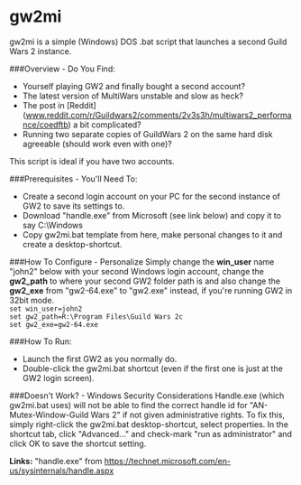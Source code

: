 # gw2mi
gw2mi is a simple (Windows) DOS .bat script that launches a second Guild Wars 2 instance.

###Overview - Do You Find:
* Yourself playing GW2 and finally bought a second account?
* The latest version of MultiWars unstable and slow as heck?
* The post in [Reddit] (www.reddit.com/r/Guildwars2/comments/2v3s3h/multiwars2_performance/coedftb) a bit complicated?
* Running two separate copies of GuildWars 2 on the same hard disk agreeable (should work even with one)?

This script is ideal if you have two accounts.

###Prerequisites - You'll Need To:
* Create a second login account on your PC for the second instance of GW2 to save its settings to.
* Download "handle.exe" from Microsoft (see link below) and copy it to say C:\Windows
* Copy gw2mi.bat template from here, make personal changes to it and create a desktop-shortcut.

###How To Configure - Personalize
Simply change the **win_user** name "john2" below with your second Windows login account, change the **gw2_path** to where your second GW2 folder path is and also change the **gw2_exe** from "gw2-64.exe" to "gw2.exe" instead, if you're running GW2 in 32bit mode.  
`set win_user=john2`  
`set gw2_path=R:\Program Files\Guild Wars 2c`  
`set gw2_exe=gw2-64.exe`

###How To Run:
* Launch the first GW2 as you normally do.
* Double-click the gw2mi.bat shortcut (even if the first one is just at the GW2 login screen).

###Doesn't Work? - Windows Security Considerations
Handle.exe (which gw2mi.bat uses) will not be able to find the correct handle id for "AN-Mutex-Window-Guild Wars 2" if not given administrative rights. To fix this, simply right-click the gw2mi.bat desktop-shortcut, select properties. In the shortcut tab, click "Advanced..." and check-mark "run as administrator" and click OK to save the shortcut setting.

**Links:**
"handle.exe" from https://technet.microsoft.com/en-us/sysinternals/handle.aspx
